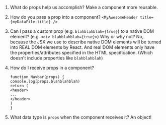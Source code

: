 1. What do props help us accomplish?
   Make a component more reusable.

2. How do you pass a prop into a component?
   `<MyAwesomeHeader title={myDataFile.title} />`

3. Can I pass a custom prop (e.g. `blahblahblah={true}`) to a native
   DOM element? (e.g. `<div blahblahblah={true}>`) Why or why not?
   No, because the JSX we use to describe native DOM elements will
   be turned into REAL DOM elements by React. And real DOM elements
   only have the properties/attributes specified in the HTML specification.
   (Which doesn't include properties like `blahblahblah`)

4. How do I receive props in a component?

    ```
    function Navbar(props) {
    console.log(props.blahblahblah)
    return (
    <header>
    ...
    </header>
    )
    }
    ```

5. What data type is `props` when the component receives it?
   An object!
